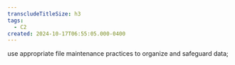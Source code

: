 ```yaml
---
transcludeTitleSize: h3
tags:
  - C2
created: 2024-10-17T06:55:05.000-0400
---
```

use appropriate file maintenance practices to organize and safeguard data;